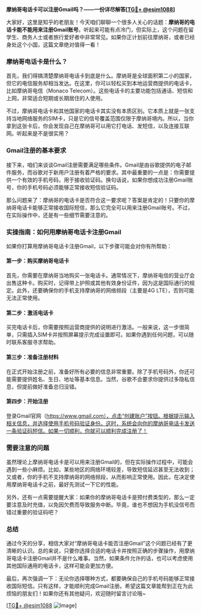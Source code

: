 **摩纳哥电话卡可以注册Gmail吗？——一份详尽解答[[TG💪+ @esim1088](https://t.me/s/esim1088)]**

大家好，这里是知乎的老朋友！今天咱们聊聊一个很多人关心的话题：**摩纳哥的电话卡能不能用来注册Gmail账号**。听起来可能有点冷门，但实际上，这个问题在留学生、商务人士或者旅行爱好者中非常常见。如果你正计划前往摩纳哥，或者已经身处这个小国，这篇文章绝对值得一看！

### 摩纳哥电话卡是什么？

首先，我们得搞清楚摩纳哥电话卡到底是什么。摩纳哥是全球面积第二小的国家，但它的电信服务却相当发达。在这里，你可以轻松买到本地运营商提供的电话卡，比如摩纳哥电信（Monaco Telecom）。这些电话卡的主要功能包括通话、短信和上网，非常适合短期或长期居住的人使用。

不过，摩纳哥电话卡和其他国家的电话卡其实没有本质区别。它本质上就是一张支持当地网络服务的SIM卡，只是它的信号覆盖范围仅限于摩纳哥境内。所以，当你拿到这张卡后，你会发现自己在摩纳哥可以用它打电话、发短信，以及连接互联网。听起来是不是很实用？

### Gmail注册的基本要求

接下来，咱们来谈谈Gmail注册需要满足哪些条件。Gmail是由谷歌提供的电子邮件服务，而谷歌对于新用户注册有着严格的要求。其中最重要的一点是：你需要提供一个有效的手机号码，用于接收验证码。换句话说，如果你想成功注册Gmail账号，你的手机号码必须能够正常接收短信验证码。

那么问题来了：摩纳哥的电话卡是否符合这一要求呢？答案是肯定的！只要你的摩纳哥电话卡能够正常接收国际短信，那么它完全可以用来注册Gmail账号。不过，在实际操作中，还是有一些细节需要注意的。

### 实操指南：如何用摩纳哥电话卡注册Gmail

如果你打算用摩纳哥电话卡注册Gmail，以下步骤可能会对你有所帮助：

#### 第一步：购买摩纳哥电话卡
首先，你需要在摩纳哥当地购买一张电话卡。通常情况下，摩纳哥电信的营业厅会出售这种卡。购买时，记得带上护照或其他有效身份证件，因为这是国际通行的规定。此外，还要确保你的手机支持摩纳哥的网络频段（主要是4G LTE），否则可能无法正常使用。

#### 第二步：激活电话卡
买完电话卡后，你需要按照运营商提供的说明进行激活。一般来说，这一步很简单，只需插入SIM卡并按照屏幕提示完成设置即可。如果你遇到任何问题，可以随时联系客服寻求帮助。

#### 第三步：准备注册材料
在正式开始注册之前，准备好所有必要的信息非常重要。除了手机号码外，你还可能需要提供姓名、生日、地址等基本信息。当然，谷歌不会要求你提供过多隐私信息，但提前做好准备总归没错。

#### 第四步：开始注册
登录Gmail官网（https://www.gmail.com），点击“创建账户”按钮。根据提示输入相关信息，并选择使用手机号码验证身份。这时，系统会向你的摩纳哥电话卡发送一条验证码短信。如果一切顺利，你就可以顺利完成注册了！

### 需要注意的问题

虽然理论上摩纳哥电话卡是可以用来注册Gmail的，但在实际操作过程中，可能会遇到一些小麻烦。比如，某些地区的网络环境较差，导致短信延迟甚至无法收到；又或者，你的手机不支持摩纳哥的网络频段，从而影响正常使用。因此，在决定使用摩纳哥电话卡之前，最好先测试一下它的性能。

另外，还有一点需要提醒大家：如果你的摩纳哥电话卡是预付费类型的，那么一定要注意及时充值，以免因欠费而导致服务中断。毕竟，谁也不想因为手机没信号而错过重要的验证码吧？

### 总结

通过今天的分享，相信大家对“摩纳哥电话卡能否注册Gmail”这个问题已经有了更清晰的认识。总的来说，只要你选择合适的电话卡并按照正确的步骤操作，用摩纳哥电话卡注册Gmail并不是什么难事。当然，如果条件允许的话，也可以考虑使用其他国际通用的电话卡，这样可能会更加方便。

最后，再次强调一下：无论你选择哪种方式，都要确保自己的手机号码能够正常接收国际短信。只有这样，才能顺利完成Gmail注册。希望这篇文章能帮到正在为此烦恼的朋友们！如果你还有其他疑问，欢迎随时留言讨论哦~

[[TG💪+ @esim1088](https://t.me/s/esim1088) ![Image](https://i.postimg.cc/4NQfJmqS/Snipaste-2025-05-13-00-14-12.png)]